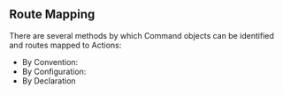 ## Route Mapping
There are several methods by which Command objects can be identified and routes mapped to Actions:

* By Convention:
* By Configuration:
* By Declaration

